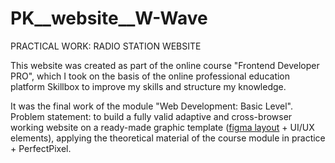 # PK__website__W-Wave
PRACTICAL WORK: RADIO STATION WEBSITE

This website was created as part of the online course "Frontend Developer PRO", which I took on the basis of the online professional education platform Skillbox to improve my skills and structure my knowledge.

It was the final work of the module "Web Development: Basic Level". Problem statement: to build a fully valid adaptive and cross-browser working website on a ready-made graphic template (<a href="//www.figma.com/file/4Zu9n2KcjiesKJb6HBix3z/W-Wave-Radio-(new)?type=design&node-id=0%3A1&mode=design&t=4bzWnh2NetvMcpRT-1" target="_blank" rel="nofollow">figma layout</a> + UI/UX elements), applying the theoretical material of the course module in practice + PerfectPixel.
